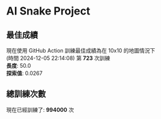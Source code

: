 
# AI Snake Project

## **最佳成績**

























































































































































































































































































































現在使用 GitHub Action 訓練最佳成績為在 10x10 的地圖情況下  
(時間 2024-12-05 22:14:08) 第 **723** 次訓練  
**長度**: 50.0  
**探索值**: 0.0267



















































































































































































































































































































































































































































































































































































































































## 總訓練次數
現在已經訓練了: **994000** 次

